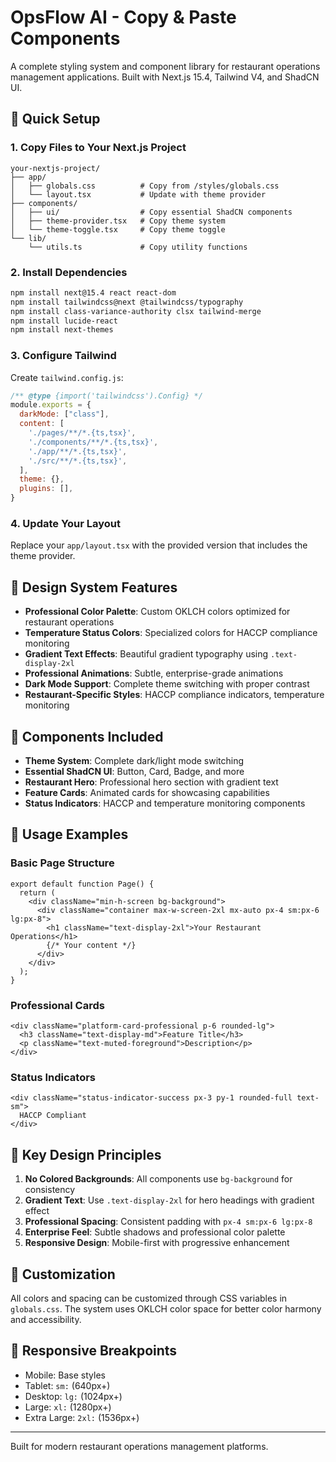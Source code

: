 # OpsFlow AI - Copy & Paste Components

A complete styling system and component library for restaurant operations management applications. Built with Next.js 15.4, Tailwind V4, and ShadCN UI.

## 🚀 Quick Setup

### 1. Copy Files to Your Next.js Project

```
your-nextjs-project/
├── app/
│   ├── globals.css          # Copy from /styles/globals.css
│   └── layout.tsx           # Update with theme provider
├── components/
│   ├── ui/                  # Copy essential ShadCN components
│   ├── theme-provider.tsx   # Copy theme system
│   └── theme-toggle.tsx     # Copy theme toggle
└── lib/
    └── utils.ts             # Copy utility functions
```

### 2. Install Dependencies

```bash
npm install next@15.4 react react-dom
npm install tailwindcss@next @tailwindcss/typography
npm install class-variance-authority clsx tailwind-merge
npm install lucide-react
npm install next-themes
```

### 3. Configure Tailwind

Create `tailwind.config.js`:

```js
/** @type {import('tailwindcss').Config} */
module.exports = {
  darkMode: ["class"],
  content: [
    './pages/**/*.{ts,tsx}',
    './components/**/*.{ts,tsx}',
    './app/**/*.{ts,tsx}',
    './src/**/*.{ts,tsx}',
  ],
  theme: {},
  plugins: [],
}
```

### 4. Update Your Layout

Replace your `app/layout.tsx` with the provided version that includes the theme provider.

## 🎨 Design System Features

- **Professional Color Palette**: Custom OKLCH colors optimized for restaurant operations
- **Temperature Status Colors**: Specialized colors for HACCP compliance monitoring
- **Gradient Text Effects**: Beautiful gradient typography using `.text-display-2xl`
- **Professional Animations**: Subtle, enterprise-grade animations
- **Dark Mode Support**: Complete theme switching with proper contrast
- **Restaurant-Specific Styles**: HACCP compliance indicators, temperature monitoring

## 🧩 Components Included

- **Theme System**: Complete dark/light mode switching
- **Essential ShadCN UI**: Button, Card, Badge, and more
- **Restaurant Hero**: Professional hero section with gradient text
- **Feature Cards**: Animated cards for showcasing capabilities
- **Status Indicators**: HACCP and temperature monitoring components

## 📖 Usage Examples

### Basic Page Structure
```tsx
export default function Page() {
  return (
    <div className="min-h-screen bg-background">
      <div className="container max-w-screen-2xl mx-auto px-4 sm:px-6 lg:px-8">
        <h1 className="text-display-2xl">Your Restaurant Operations</h1>
        {/* Your content */}
      </div>
    </div>
  );
}
```

### Professional Cards
```tsx
<div className="platform-card-professional p-6 rounded-lg">
  <h3 className="text-display-md">Feature Title</h3>
  <p className="text-muted-foreground">Description</p>
</div>
```

### Status Indicators
```tsx
<div className="status-indicator-success px-3 py-1 rounded-full text-sm">
  HACCP Compliant
</div>
```

## 🎯 Key Design Principles

1. **No Colored Backgrounds**: All components use `bg-background` for consistency
2. **Gradient Text**: Use `.text-display-2xl` for hero headings with gradient effect
3. **Professional Spacing**: Consistent padding with `px-4 sm:px-6 lg:px-8`
4. **Enterprise Feel**: Subtle shadows and professional color palette
5. **Responsive Design**: Mobile-first with progressive enhancement

## 🔧 Customization

All colors and spacing can be customized through CSS variables in `globals.css`. The system uses OKLCH color space for better color harmony and accessibility.

## 📱 Responsive Breakpoints

- Mobile: Base styles
- Tablet: `sm:` (640px+)
- Desktop: `lg:` (1024px+)
- Large: `xl:` (1280px+)
- Extra Large: `2xl:` (1536px+)

---

Built for modern restaurant operations management platforms.